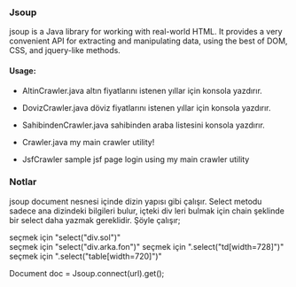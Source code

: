 ### Jsoup

jsoup is a Java library for working with real-world HTML. It provides a very convenient API for extracting and manipulating data, using the best of DOM, CSS, and jquery-like methods.

#### Usage:
- AltinCrawler.java altın fiyatlarını istenen yıllar için konsola yazdırır.
- DovizCrawler.java döviz fiyatlarını istenen yıllar için konsola yazdırır.
- SahibindenCrawler.java sahibinden araba listesini konsola yazdırır.

- Crawler.java my main crawler utility!
- JsfCrawler	sample jsf page login using my main crawler utility

### Notlar

jsoup document nesnesi içinde dizin yapısı gibi çalışır. Select metodu sadece ana dizindeki bilgileri bulur, içteki div leri bulmak için chain şeklinde bir select daha yazmak gereklidir. Şöyle çalışır;

<div class="sol" />						seçmek için "select("div.sol")"
<div class="arka fon" />				seçmek için "select("div.arka.fon")"

<td width="728" align="center" > 		seçmek için ".select("td[width=728]")"	
<table width="720" border="0" > 		seçmek için ".select("table[width=720]")"



Document doc = Jsoup.connect(url).get();